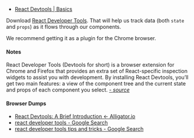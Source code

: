 * [React Devtools | Basics](http://learn.codingdojo.com/m/19/4884/33005)

Download [React Developer Tools](https://github.com/facebook/react-devtools). That will help us track data (both `state` and `props`) as it flows through our components.

We recommend getting it as a plugin for the Chrome browser.

#### Notes

React Developer Tools (Devtools for short) is a browser extension for Chrome and Firefox that provides an extra set of React-specific inspection widgets to assist you with development. By installing React Devtools, you’ll get two main features: a view of the component tree and the current state and props of each component you select. [- *source*](https://alligator.io/react/react-devtools-intro/)



#### Browser Dumps

* [React Devtools: A Brief Introduction ← Alligator.io](https://alligator.io/react/react-devtools-intro/)
* [react developer tools - Google Search](https://www.google.com/search?q=react+developer+tools&oq=React+Developer+Tools&aqs=chrome.0.0l6.495j1j7&sourceid=chrome&ie=UTF-8)
* [react developer tools tips and tricks - Google Search](https://www.google.com/search?ei=OBGKXMmlOKOcjwSrrJ6ABw&q=react+developer+tools+tips+and+tricks&oq=react+developer+tools+tips+and+tricks&gs_l=psy-ab.3..33i299l2.882.3759..3944...0.0..0.111.1499.10j6......0....1..gws-wiz.......0i71j0i20i265j0j0i22i30j33i160j33i22i29i30.a4s22tR2aI4)

